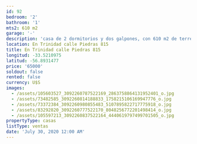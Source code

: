 ```yaml
---
id: 92
bedroom: '2'
bathroom: '1'
mts2: 610 m2
garage: '-'
description: 'casa de 2 dormitorios y dos galpones, con 610 m2 de terreno ideal refacción.'
location: En Trinidad calle Piedras 815
title: En Trinidad calle Piedras 815
longitud: -33.5210975
latitud: -56.8931477
price: '65000'
soldout: false
rented: false
currency: U$S
images:
  - /assets/105603527_3092260787522169_2863758864131952401_o.jpg
  - /assets/73482585_3092260814188833_1758215106169947776_o.jpg
  - /assets/73372384_3092260980855483_5107895822717775918_o.jpg
  - /assets/83292820_3092260777522170_8048256772201498414_o.jpg
  - /assets/105597213_3092260837522164_4440619797499701505_o.jpg
propertyType: casas
listType: ventas
date: 'July 30, 2020 12:00 AM'
---
```


